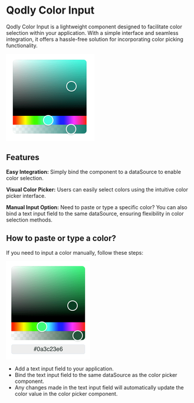 # Qodly Color Input

Qodly Color Input is a lightweight component designed to facilitate color selection within your application. With a simple interface and seamless integration, it offers a hassle-free solution for incorporating color picking functionality.

![Color Picker Component](public/colorPicker.png)

## Features

**Easy Integration:** Simply bind the component to a dataSource to enable color selection.

**Visual Color Picker:** Users can easily select colors using the intuitive color picker interface.

**Manual Input Option:** Need to paste or type a specific color? You can also bind a text input field to the same dataSource, ensuring flexibility in color selection methods.

## How to paste or type a color?

If you need to input a color manually, follow these steps:

![Color Picker With Input](public/colorPickerInput.png)

- Add a text input field to your application.
- Bind the text input field to the same dataSource as the color picker component.
- Any changes made in the text input field will automatically update the color value in the color picker component.
